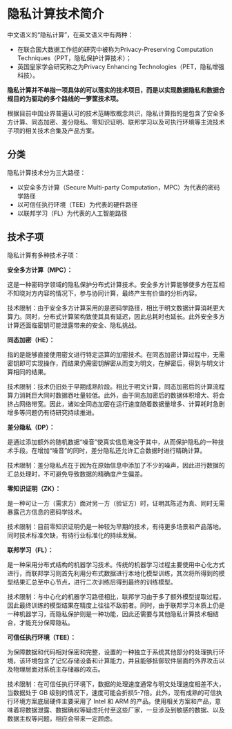 # 隐私计算技术简介

中文语义的“隐私计算”，在英文语义中有两种：

- 在联合国大数据工作组的研究中被称为Privacy-Preserving Computation Techniques（PPT，隐私保护计算技术）；
- 英国皇家学会研究称之为Privacy Enhancing Technologies（PET，隐私增强科技）。



**隐私计算并不单指一项具体的可以落实的技术项目，而是以实现数据隐私和数据合规目的为驱动的多个路线的一箩筐技术项。**

根据目前中国业界普遍认可的技术范畴取概念共识，隐私计算指的是包含了安全多方计算、同态加密、差分隐私、零知识证明、联邦学习以及可执行环境等主流技术子项的相关技术合集及产品方案。



## 分类

隐私计算技术分为三大路径：

- 以安全多方计算（Secure Multi-party Computation，MPC）为代表的密码学路径
- 以可信任执行环境（TEE）为代表的硬件路径
- 以联邦学习（FL）为代表的人工智能路径



## 技术子项

隐私计算有多种技术子项：

**安全多方计算（MPC）：**

这是一种密码学领域的隐私保护分布式计算技术。安全多方计算能够使多方在互相不知晓对方内容的情况下，参与协同计算，最终产生有价值的分析内容。

技术限制：由于安全多方计算采用的是密码学路径，相比于明文数据计算消耗更大算力。同时，分布式计算架构致使其具有延迟，因此总耗时也延长。此外安全多方计算还面临密钥可能泄露带来的安全、隐私挑战。

**同态加密（HE）：**

指的是能够直接使用密文进行特定运算的加密技术。在同态加密计算过程中，无需密钥即可实现操作，而结果仍需密钥解密从而变为明文，在解密后，得到与明文计算相同的结果。

技术限制：技术仍旧处于早期成熟阶段。相比于明文计算，同态加密后的计算流程算力消耗巨大同时数据吞吐量较低。此外，由于同态加密后的数据体积增大、将会挤占网络带宽。因此，诸如全同态加密在运行速度随着数据量增多、计算耗时急剧增多等问题仍有待研究持续推进。

**差分隐私（DP）：**

是通过添加额外的随机数据“噪音”使真实信息淹没于其中，从而保护隐私的一种技术手段。在增加“噪音”的同时，差分隐私还允许汇合数据时进行精确计算。

技术限制：差分隐私点在于因为在原始信息中添加了不少的噪声，因此进行数据的汇总处理时，不可避免导致数据的精确度产生偏差。

**零知识证明（ZK）：**

是一种可让一方（需求方）面对另一方（验证方）时，证明其陈述为真、同时无需暴露己方信息的密码学技术。

技术限制：目前零知识证明仍是一种较为早期的技术，有待更多场景和产品落地。同时技术标准欠缺，有待行业标准化的持续发展。

**联邦学习（FL）：**

是一种采用分布式结构的机器学习技术。传统的机器学习过程主要使用中心化方式进行，而联邦学习则首先利用分布式数据进行本地化模型训练，其次将所得到的模型结果汇总至中心节点，进行二次训练后得到最终的训练模型。

技术限制：与中心化的机器学习路径相比，联邦学习由于多了额外模型提取过程，因此最终训练的模型结果在精度上往往不敌前者。同时，由于联邦学习本质上仍是一种机器学习，而隐私保护则是一种功能，因此还需要与其他隐私计算技术相结合，才能充分保障隐私。

**可信任执行环境（TEE）：**

为保障数据和代码相对保密和完整，设置的一种独立于系统其他部分的处理执行环境，该环境包含了记忆存储设备和计算能力，并且能够抵御软件层面的外界攻击以及物理层面对系统主存储器的攻击。

技术限制：在可信任执行环境下，数据的处理速度通常与明文处理速度相差不大，当数据处于 GB 级别的情况下，速度可能会折损5-7倍。此外，现有成熟的可信执行环境方案底层硬件主要采用了 Intel 和 ARM 的产品。使用相关方案和产品，意味着将数据泄露、数据确权等疑虑托付至这些厂家，一旦涉及到敏感的数据、以及数据主权等问题，相应会带来一定顾虑。